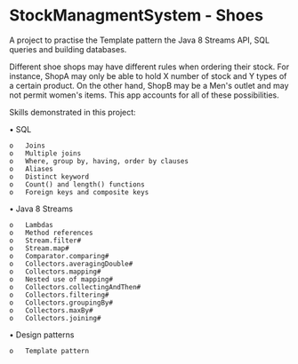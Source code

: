 # StockManagmentSystem - Shoes
A project to practise the Template pattern the Java 8 Streams API, SQL queries and building databases.

Different shoe shops may have different rules when ordering their stock. For instance, ShopA may only be able to hold X number of stock and Y types of a certain product. On the other hand, ShopB may be a Men's outlet and may not permit women's items. This app accounts for all of these possibilities.

Skills demonstrated in this project:




•	SQL 

    o	Joins
    o	Multiple joins
    o	Where, group by, having, order by clauses
    o	Aliases
    o	Distinct keyword
    o	Count() and length() functions
    o	Foreign keys and composite keys
    
    
•	Java 8 Streams

    o	Lambdas
    o	Method references
    o	Stream.filter#
    o	Stream.map#
    o	Comparator.comparing#
    o	Collectors.averagingDouble#
    o	Collectors.mapping#
    o	Nested use of mapping#
    o	Collectors.collectingAndThen#
    o	Collectors.filtering#
    o	Collectors.groupingBy#
    o	Collectors.maxBy#
    o	Collectors.joining#


•	Design patterns

    o	Template pattern
